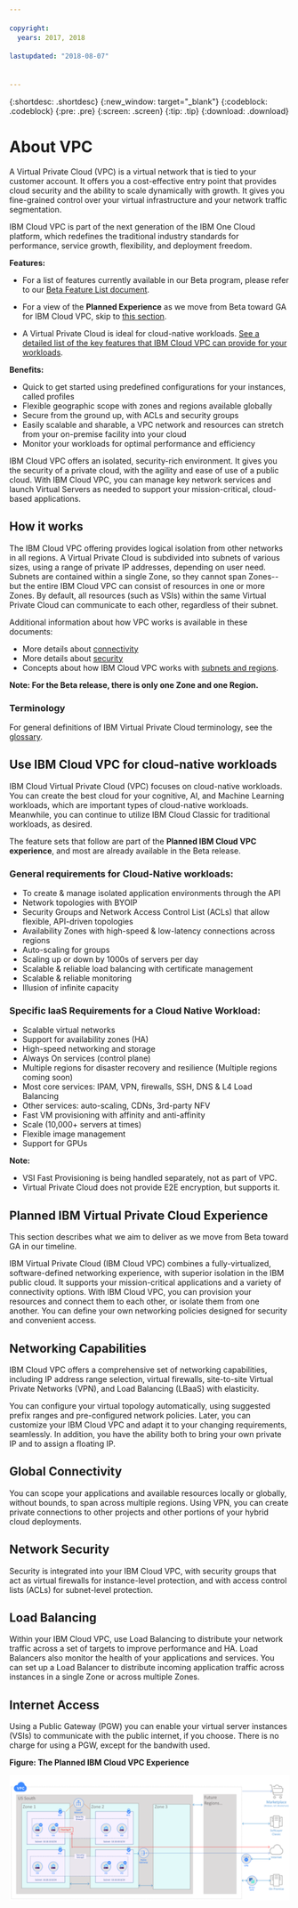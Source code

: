 ```yaml
---

copyright:
  years: 2017, 2018
  
lastupdated: "2018-08-07"


---
```


{:shortdesc: .shortdesc}
{:new_window: target="_blank"}
{:codeblock: .codeblock}
{:pre: .pre}
{:screen: .screen}
{:tip: .tip}
{:download: .download}

# About VPC

A Virtual Private Cloud (VPC) is a virtual network that is tied to your customer account. It offers you a cost-effective entry point that provides cloud security and the ability to scale dynamically with growth. It gives you fine-grained control over your virtual infrastructure and your network traffic segmentation.

IBM Cloud VPC is part of the next generation of the IBM One Cloud platform, which redefines the traditional industry standards for performance, service growth, flexibility, and deployment freedom.

**Features:**

 * For a list of features currently available in our Beta program, please refer to our [Beta Feature List document](about-vpc-beta.html).

 * For a view of the **Planned Experience** as we move from Beta toward GA for IBM Cloud VPC, skip to [this section](about.html#planned-ibm-virtual-private-cloud-experience).
 
 * A Virtual Private Cloud is ideal for cloud-native workloads. [See a detailed list of the key features that IBM Cloud VPC can provide for your workloads](about.html#use-ibm-cloud-vpc-for-cloud-native-workloads).

**Benefits:**

 * Quick to get started using predefined configurations for your instances, called profiles
 * Flexible geographic scope with zones and regions available globally
 * Secure from the ground up, with ACLs and security groups
 * Easily scalable and sharable, a VPC network and resources can stretch from your on-premise facility into your cloud
 * Monitor your workloads for optimal performance and efficiency

IBM Cloud VPC offers an isolated, security-rich environment. It gives you the security of a private cloud, with the agility and ease of use of a public cloud. With IBM Cloud VPC, you can manage key network services and launch Virtual Servers as needed to support your mission-critical, cloud-based applications.

## How it works

The IBM Cloud VPC offering provides logical isolation from other networks in all regions. A Virtual Private Cloud is subdivided into subnets of various sizes, using a range of private IP addresses, depending on user need. Subnets are contained within a single Zone, so they cannot span Zones--but the entire IBM Cloud VPC can consist of resources in one or more Zones. By default, all resources (such as VSIs) within the same Virtual Private Cloud can communicate to each other, regardless of their subnet.

Additional information about how VPC works is available in these documents:

 * More details about [connectivity](vpc-connectivity.html) 
 * More details about [security](vpc-security.html)
 * Concepts about how IBM Cloud VPC works with [subnets and regions](vpc-regions-and-subnets.html).

**Note: For the Beta release, there is only one Zone and one Region.**

### Terminology 
 
For general definitions of IBM Virtual Private Cloud terminology, see the [glossary](vpc-glossary.html).

## Use IBM Cloud VPC for cloud-native workloads

IBM Cloud Virtual Private Cloud (VPC) focuses on cloud-native workloads. You can create the best cloud for your cognitive, AI, and Machine Learning workloads, which are important types of cloud-native workloads. Meanwhile, you can continue to utilize IBM Cloud Classic for traditional workloads, as desired.

The feature sets that follow are part of the **Planned IBM Cloud VPC experience**, and most are already available in the Beta release.

### General requirements for Cloud-Native workloads:

 * To create & manage isolated application environments through the API
 * Network topologies with BYOIP
 * Security Groups and Network Access Control List (ACLs) that allow flexible, API-driven topologies
 * Availability Zones with high-speed & low-latency connections across regions
 * Auto-scaling for groups
 * Scaling up or down by 1000s of servers per day
 * Scalable & reliable load balancing with certificate management
 * Scalable & reliable monitoring
 * Illusion of infinite capacity 

### Specific IaaS Requirements for a Cloud Native Workload:

 * Scalable virtual networks
 * Support for availability zones (HA)
 * High-speed networking and storage
 * Always On services (control plane)
 * Multiple regions for disaster recovery and resilience (Multiple regions coming soon)
 * Most core services:  IPAM, VPN, firewalls, SSH, DNS & L4 Load Balancing
 * Other services: auto-scaling, CDNs, 3rd-party NFV
 * Fast VM provisioning with affinity and anti-affinity
 * Scale (10,000+ servers at times)
 * Flexible image management
 * Support for GPUs

**Note:**

 * VSI Fast Provisioning is being handled separately, not as part of VPC.  
 * Virtual Private Cloud does not provide E2E encryption, but supports it.
 
## Planned IBM Virtual Private Cloud Experience

This section describes what we aim to deliver as we move from Beta toward GA in our timeline.

IBM Virtual Private Cloud (IBM Cloud VPC) combines a fully-virtualized, software-defined networking experience, with superior isolation in the IBM public cloud. It supports your mission-critical applications and a variety of connectivity options. With IBM Cloud VPC, you can provision your resources and connect them to each other, or isolate them from one another. You can define your own networking policies designed for security and convenient access. 

## Networking Capabilities

IBM Cloud VPC offers a comprehensive set of networking capabilities, including IP address range selection, virtual firewalls, site-to-site Virtual Private Networks (VPN), and Load Balancing (LBaaS) with elasticity.

You can configure your virtual topology automatically, using suggested prefix ranges and pre-configured network policies. Later, you can customize your IBM Cloud VPC and adapt it to your changing requirements, seamlessly. In addition, you have the ability both to bring your own private IP and to assign a floating IP.

## Global Connectivity

You can scope your applications and available resources locally or globally, without bounds, to span across multiple regions. Using VPN, you can create private connections to other projects and other portions of your hybrid cloud deployments.

## Network Security

Security is integrated into your IBM Cloud VPC, with security groups that act as virtual firewalls for instance-level protection, and with access control lists (ACLs) for subnet-level protection. 

## Load Balancing

Within your IBM Cloud VPC, use Load Balancing to distribute your network traffic across a set of targets to improve performance and HA. Load Balancers also monitor the health of your applications and services. You can set up a Load Balancer to distribute incoming application traffic across instances in a single Zone or across multiple Zones.

## Internet Access

Using a Public Gateway (PGW) you can enable your virtual server instances (VSIs) to communicate with the public internet, if you choose. There is no charge for using a PGW, except for the bandwith used.

**Figure: The Planned IBM Cloud VPC Experience**

![Planned Experience](images/perfect-vpc-image.png)
